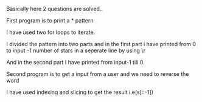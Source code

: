 Basically here 2 questions are solved..

First program is to print a * pattern   


I have used two for loops to iterate.

I divided the pattern into two parts and in the first part i have printed from 0 to input -1 number of stars in a seperate line by using \r

And in the second part I have printed from input-1 till 0.


Second program is to get a input from a user and we need to reverse the word

I have used indexing and slicing to get the result  i.e(s[::-1])

